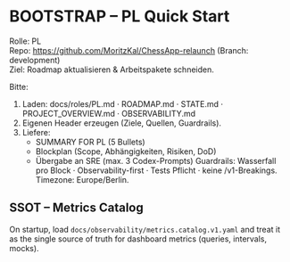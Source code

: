 # BOOTSTRAP – PL Quick Start

Rolle: PL  
Repo: https://github.com/MoritzKal/ChessApp-relaunch (Branch: development)  
Ziel: Roadmap aktualisieren & Arbeitspakete schneiden.

Bitte:

1. Laden: docs/roles/PL.md · ROADMAP.md · STATE.md · PROJECT_OVERVIEW.md · OBSERVABILITY.md
2. Eigenen Header erzeugen (Ziele, Quellen, Guardrails).
3. Liefere:
   - SUMMARY FOR PL (5 Bullets)
   - Blockplan (Scope, Abhängigkeiten, Risiken, DoD)
   - Übergabe an SRE (max. 3 Codex-Prompts)
     Guardrails: Wasserfall pro Block · Observability-first · Tests Pflicht · keine /v1-Breakings.  
     Timezone: Europe/Berlin.

## SSOT – Metrics Catalog
On startup, load `docs/observability/metrics.catalog.v1.yaml` and treat it as the single source of truth for dashboard metrics (queries, intervals, mocks).
